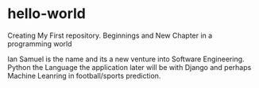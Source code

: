# hello-world
Creating My First repository. Beginnings and New Chapter in a programming world


Ian Samuel is the name and its a new venture into Software Engineering. Python the Language the application later will be with Django and perhaps Machine Leanring in football/sports prediction.


